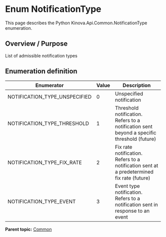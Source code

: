 # Enum NotificationType

This page describes the Python Kinova.Api.Common.NotificationType enumeration.

## Overview / Purpose

List of admissible notification types

## Enumeration definition

|Enumerator|Value|Description|
|----------|-----|-----------|
|NOTIFICATION\_TYPE\_UNSPECIFIED|0|Unspecified notification|
|NOTIFICATION\_TYPE\_THRESHOLD|1|Threshold notification. Refers to a notification sent beyond a specific threshold \(future\)|
|NOTIFICATION\_TYPE\_FIX\_RATE|2|Fix rate notification. Refers to a notification sent at a predetermined fix rate \(future\)|
|NOTIFICATION\_TYPE\_EVENT|3|Event type notification. Refers to a notification sent in response to an event|

**Parent topic:** [Common](../references/summary_Common.md)


